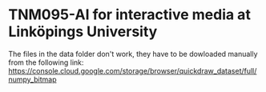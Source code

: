 # TNM095-AI for interactive media at Linköpings University
The files in the data folder don't work, they have to be dowloaded manually from the following link: https://console.cloud.google.com/storage/browser/quickdraw_dataset/full/numpy_bitmap
